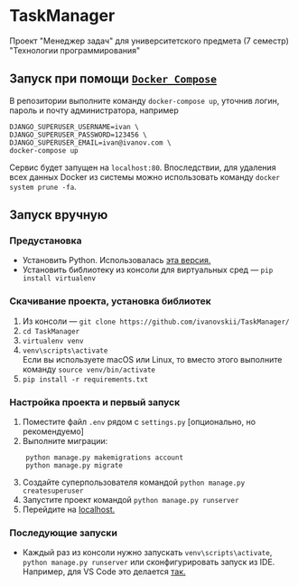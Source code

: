 # TaskManager

Проект "Менеджер задач" для университетского предмета (7 семестр) "Технологии программирования"

## Запуск при помощи [`Docker Compose`](https://www.docker.com/products/docker-desktop)

В репозитории выполните команду `docker-compose up`, уточнив логин, пароль и почту администратора, например

```
DJANGO_SUPERUSER_USERNAME=ivan \
DJANGO_SUPERUSER_PASSWORD=123456 \
DJANGO_SUPERUSER_EMAIL=ivan@ivanov.com \
docker-compose up
``` 

Сервис будет запущен на `localhost:80`. Впоследствии, для удаления всех данных Docker из системы можно использовать
команду `docker system prune -fa`.

## Запуск вручную

### Предустановка

* Установить Python. Использовалась [эта версия.](https://www.python.org/ftp/python/3.9.0/python-3.9.0-amd64.exe)
* Установить библиотеку из консоли для виртуальных сред — `pip install virtualenv`

### Скачивание проекта, установка библиотек

1. Из консоли — `git clone https://github.com/ivanovskii/TaskManager/`
2. `cd TaskManager`
3. `virtualenv venv`
4. `venv\scripts\activate`  
   Если вы используете macOS или Linux, то вместо этого выполните команду `source venv/bin/activate`
5. `pip install -r requirements.txt`

### Настройка проекта и первый запуск

1. Поместите файл `.env` рядом с `settings.py` [опционально, но рекомендуемо]
2. Выполните миграции:

```
    python manage.py makemigrations account
    python manage.py migrate
```

3. Создайте суперпользователя командой `python manage.py createsuperuser`
4. Запустите проект командой `python manage.py runserver`
5. Перейдите на [localhost.](http://127.0.0.1:8000/)

### Последующие запуски

* Каждый раз из консоли нужно запускать `venv\scripts\activate`, `python manage.py runserver` или сконфигурировать
  запуск из IDE. Например, для VS Code это делается [так.](https://code.visualstudio.com/docs/python/tutorial-django)